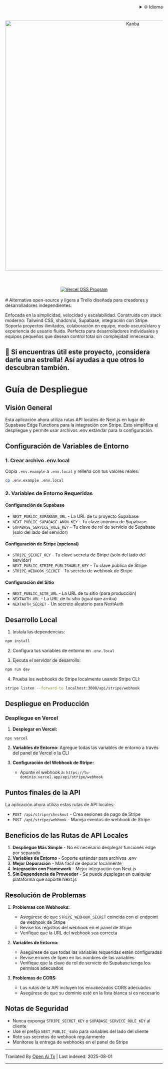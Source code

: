 
<div align="right">
  <details>
    <summary >🌐 Idioma</summary>
    <div>
      <div align="center">
        <a href="https://openaitx.github.io/view.html?user=Uaghazade1&project=kanba&lang=en">English</a>
        | <a href="https://openaitx.github.io/view.html?user=Uaghazade1&project=kanba&lang=zh-CN">简体中文</a>
        | <a href="https://openaitx.github.io/view.html?user=Uaghazade1&project=kanba&lang=zh-TW">繁體中文</a>
        | <a href="https://openaitx.github.io/view.html?user=Uaghazade1&project=kanba&lang=ja">日本語</a>
        | <a href="https://openaitx.github.io/view.html?user=Uaghazade1&project=kanba&lang=ko">한국어</a>
        | <a href="https://openaitx.github.io/view.html?user=Uaghazade1&project=kanba&lang=hi">हिन्दी</a>
        | <a href="https://openaitx.github.io/view.html?user=Uaghazade1&project=kanba&lang=th">ไทย</a>
        | <a href="https://openaitx.github.io/view.html?user=Uaghazade1&project=kanba&lang=fr">Français</a>
        | <a href="https://openaitx.github.io/view.html?user=Uaghazade1&project=kanba&lang=de">Deutsch</a>
        | <a href="https://openaitx.github.io/view.html?user=Uaghazade1&project=kanba&lang=es">Español</a>
        | <a href="https://openaitx.github.io/view.html?user=Uaghazade1&project=kanba&lang=it">Itapano</a>
        | <a href="https://openaitx.github.io/view.html?user=Uaghazade1&project=kanba&lang=ru">Русский</a>
        | <a href="https://openaitx.github.io/view.html?user=Uaghazade1&project=kanba&lang=pt">Português</a>
        | <a href="https://openaitx.github.io/view.html?user=Uaghazade1&project=kanba&lang=nl">Nederlands</a>
        | <a href="https://openaitx.github.io/view.html?user=Uaghazade1&project=kanba&lang=pl">Polski</a>
        | <a href="https://openaitx.github.io/view.html?user=Uaghazade1&project=kanba&lang=ar">العربية</a>
        | <a href="https://openaitx.github.io/view.html?user=Uaghazade1&project=kanba&lang=fa">فارسی</a>
        | <a href="https://openaitx.github.io/view.html?user=Uaghazade1&project=kanba&lang=tr">Türkçe</a>
        | <a href="https://openaitx.github.io/view.html?user=Uaghazade1&project=kanba&lang=vi">Tiếng Việt</a>
        | <a href="https://openaitx.github.io/view.html?user=Uaghazade1&project=kanba&lang=id">Bahasa Indonesia</a>
      </div>
    </div>
  </details>
</div>

<div align="center">
  <br />
<br />
<a href="https://kanba.co">
  <img alt="Kanba" src="https://www.kanba.co/dark-hero.png" style=" width: 800px " />
</a>
    <br />
<br />
</div>

<div align="center">
  <br />
<br />
<a href="https://vercel.com/oss">
  <img alt="Vercel OSS Program" src="https://vercel.com/oss/program-badge.svg" />
</a>
    <br />
<br />
</div>
# Alternativa open-source y ligera a Trello diseñada para creadores y desarrolladores independientes.

Enfocada en la simplicidad, velocidad y escalabilidad.
Construida con stack moderno: Tailwind CSS, shadcn/ui, Supabase, integración con Stripe.
Soporta proyectos ilimitados, colaboración en equipo, modo oscuro/claro y experiencia de usuario fluida.
Perfecta para desarrolladores individuales y equipos pequeños que desean control total sin complejidad innecesaria.

## 🌟 Si encuentras útil este proyecto, ¡considera darle una estrella! Así ayudas a que otros lo descubran también.

# Guía de Despliegue

## Visión General
Esta aplicación ahora utiliza rutas API locales de Next.js en lugar de Supabase Edge Functions para la integración con Stripe. Esto simplifica el despliegue y permite usar archivos .env estándar para la configuración.

## Configuración de Variables de Entorno

### 1. Crear archivo .env.local
Copia `.env.example` a `.env.local` y rellena con tus valores reales:

```bash
cp .env.example .env.local
```

### 2. Variables de Entorno Requeridas

#### Configuración de Supabase
- `NEXT_PUBLIC_SUPABASE_URL` - La URL de tu proyecto Supabase
- `NEXT_PUBLIC_SUPABASE_ANON_KEY` - Tu clave anónima de Supabase
- `SUPABASE_SERVICE_ROLE_KEY` - Tu clave de rol de servicio de Supabase (solo del lado del servidor)

#### Configuración de Stripe (opcional)
- `STRIPE_SECRET_KEY` - Tu clave secreta de Stripe (solo del lado del servidor)
- `NEXT_PUBLIC_STRIPE_PUBLISHABLE_KEY` - Tu clave pública de Stripe
- `STRIPE_WEBHOOK_SECRET` - Tu secreto de webhook de Stripe

#### Configuración del Sitio
- `NEXT_PUBLIC_SITE_URL` - La URL de tu sitio (para producción)
- `NEXTAUTH_URL` - La URL de tu sitio (igual que arriba)
- `NEXTAUTH_SECRET` - Un secreto aleatorio para NextAuth

## Desarrollo Local

1. Instala las dependencias:
```bash
npm install
```

2. Configura tus variables de entorno en `.env.local`

3. Ejecuta el servidor de desarrollo:
```bash
npm run dev
```

4. Prueba los webhooks de Stripe localmente usando Stripe CLI:
```bash
stripe listen --forward-to localhost:3000/api/stripe/webhook
```

## Despliegue en Producción


### Despliegue en Vercel

1. **Desplegar en Vercel:**
```bash
npx vercel
```
2. **Variables de Entorno:**
   Agregue todas las variables de entorno a través del panel de Vercel o la CLI

3. **Configuración del Webhook de Stripe:**
   - Apunte el webhook a: `https://tu-dominio.vercel.app/api/stripe/webhook`

## Puntos finales de la API

La aplicación ahora utiliza estas rutas de API locales:

- `POST /api/stripe/checkout` - Crea sesiones de pago de Stripe
- `POST /api/stripe/webhook` - Maneja eventos de webhook de Stripe

## Beneficios de las Rutas de API Locales

1. **Despliegue Más Simple** - No es necesario desplegar funciones edge por separado
2. **Variables de Entorno** - Soporte estándar para archivos .env
3. **Mejor Depuración** - Más fácil de depurar localmente
4. **Integración con Framework** - Mejor integración con Next.js
5. **Sin Dependencia de Proveedor** - Se puede desplegar en cualquier plataforma que soporte Next.js

## Resolución de Problemas

1. **Problemas con Webhooks:**
   - Asegúrese de que `STRIPE_WEBHOOK_SECRET` coincida con el endpoint de webhook de Stripe
   - Revise los registros del webhook en el panel de Stripe
   - Verifique que la URL del webhook sea correcta

2. **Variables de Entorno:**
   - Asegúrese de que todas las variables requeridas estén configuradas
   - Revise errores de tipeo en los nombres de las variables
   - Verifique que la clave de rol de servicio de Supabase tenga los permisos adecuados

3. **Problemas de CORS:**
   - Las rutas de la API incluyen los encabezados CORS adecuados
   - Asegúrese de que su dominio esté en la lista blanca si es necesario

## Notas de Seguridad

- Nunca exponga `STRIPE_SECRET_KEY` o `SUPABASE_SERVICE_ROLE_KEY` al cliente
- Use el prefijo `NEXT_PUBLIC_` solo para variables del lado del cliente
- Rote sus secretos de webhook regularmente
- Monitoree la entrega de webhooks en el panel de Stripe



---

Tranlated By [Open Ai Tx](https://github.com/OpenAiTx/OpenAiTx) | Last indexed: 2025-08-01

---